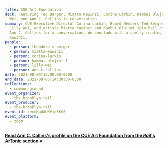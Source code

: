 ```yaml
---
title: CUE Art Foundation
deck: Featuring Ted Berger, Miatta Kawinzi, Corina Larkin, Kambui Olujimi, Lilly
  Wei, and Ann C. Collins in conversation
summary: CUE Executive Director Corina Larkin, Board Members Ted Berger and
  Lilly Wei, and artists Miatta Kawinzi and Kambui Olujimi join Rail contributor
  Ann C. Collins for a conversation. We conclude with a poetry reading by Miatta
  Kawinzi.
people:
  - person: theodore-s-berger
  - person: miatta-kawinzi
  - person: corina-larkin
  - person: kambui-olujimi-1
  - person: lilly-wei
  - person: ann-c-collins
date: 2021-08-05T13:00:00-0500
end_date: 2021-08-05T14:30:00-0500
collections:
  - common-ground
event_organizer:
  - the-brooklyn-rail
event_producer:
  - the-brooklyn-rail
event_id: receKgdAUXVjq8KvS
event_platform:
  - zoom
---
```

**[Read Ann C. Collins's profile on the CUE Art Foundation from the *Rail*'s ArTonic section » ](https://brooklynrail.org/2021/04/artonic/CUE-Art-Foundation)**